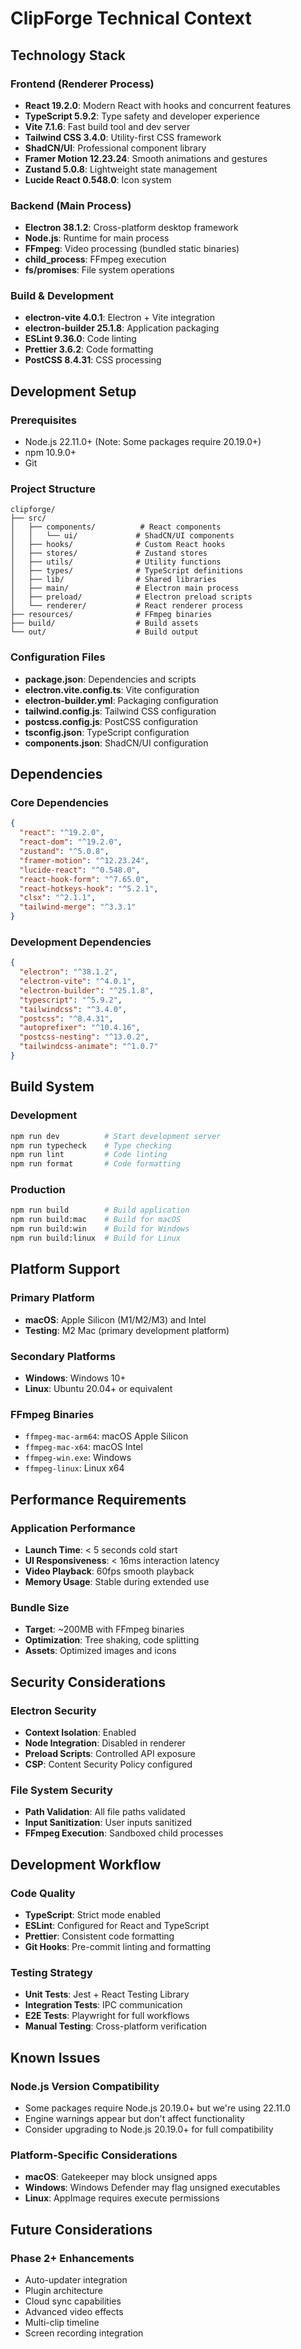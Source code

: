 # ClipForge Technical Context

## Technology Stack

### Frontend (Renderer Process)

- **React 19.2.0**: Modern React with hooks and concurrent features
- **TypeScript 5.9.2**: Type safety and developer experience
- **Vite 7.1.6**: Fast build tool and dev server
- **Tailwind CSS 3.4.0**: Utility-first CSS framework
- **ShadCN/UI**: Professional component library
- **Framer Motion 12.23.24**: Smooth animations and gestures
- **Zustand 5.0.8**: Lightweight state management
- **Lucide React 0.548.0**: Icon system

### Backend (Main Process)

- **Electron 38.1.2**: Cross-platform desktop framework
- **Node.js**: Runtime for main process
- **FFmpeg**: Video processing (bundled static binaries)
- **child_process**: FFmpeg execution
- **fs/promises**: File system operations

### Build & Development

- **electron-vite 4.0.1**: Electron + Vite integration
- **electron-builder 25.1.8**: Application packaging
- **ESLint 9.36.0**: Code linting
- **Prettier 3.6.2**: Code formatting
- **PostCSS 8.4.31**: CSS processing

## Development Setup

### Prerequisites

- Node.js 22.11.0+ (Note: Some packages require 20.19.0+)
- npm 10.9.0+
- Git

### Project Structure

```
clipforge/
├── src/
│   ├── components/          # React components
│   │   └── ui/             # ShadCN/UI components
│   ├── hooks/              # Custom React hooks
│   ├── stores/             # Zustand stores
│   ├── utils/              # Utility functions
│   ├── types/              # TypeScript definitions
│   ├── lib/                # Shared libraries
│   ├── main/               # Electron main process
│   ├── preload/            # Electron preload scripts
│   └── renderer/           # React renderer process
├── resources/              # FFmpeg binaries
├── build/                  # Build assets
└── out/                    # Build output
```

### Configuration Files

- **package.json**: Dependencies and scripts
- **electron.vite.config.ts**: Vite configuration
- **electron-builder.yml**: Packaging configuration
- **tailwind.config.js**: Tailwind CSS configuration
- **postcss.config.js**: PostCSS configuration
- **tsconfig.json**: TypeScript configuration
- **components.json**: ShadCN/UI configuration

## Dependencies

### Core Dependencies

```json
{
  "react": "^19.2.0",
  "react-dom": "^19.2.0",
  "zustand": "^5.0.8",
  "framer-motion": "^12.23.24",
  "lucide-react": "^0.548.0",
  "react-hook-form": "^7.65.0",
  "react-hotkeys-hook": "^5.2.1",
  "clsx": "^2.1.1",
  "tailwind-merge": "^3.3.1"
}
```

### Development Dependencies

```json
{
  "electron": "^38.1.2",
  "electron-vite": "^4.0.1",
  "electron-builder": "^25.1.8",
  "typescript": "^5.9.2",
  "tailwindcss": "^3.4.0",
  "postcss": "^8.4.31",
  "autoprefixer": "^10.4.16",
  "postcss-nesting": "^13.0.2",
  "tailwindcss-animate": "^1.0.7"
}
```

## Build System

### Development

```bash
npm run dev          # Start development server
npm run typecheck    # Type checking
npm run lint         # Code linting
npm run format       # Code formatting
```

### Production

```bash
npm run build        # Build application
npm run build:mac    # Build for macOS
npm run build:win    # Build for Windows
npm run build:linux  # Build for Linux
```

## Platform Support

### Primary Platform

- **macOS**: Apple Silicon (M1/M2/M3) and Intel
- **Testing**: M2 Mac (primary development platform)

### Secondary Platforms

- **Windows**: Windows 10+
- **Linux**: Ubuntu 20.04+ or equivalent

### FFmpeg Binaries

- `ffmpeg-mac-arm64`: macOS Apple Silicon
- `ffmpeg-mac-x64`: macOS Intel
- `ffmpeg-win.exe`: Windows
- `ffmpeg-linux`: Linux x64

## Performance Requirements

### Application Performance

- **Launch Time**: < 5 seconds cold start
- **UI Responsiveness**: < 16ms interaction latency
- **Video Playback**: 60fps smooth playback
- **Memory Usage**: Stable during extended use

### Bundle Size

- **Target**: ~200MB with FFmpeg binaries
- **Optimization**: Tree shaking, code splitting
- **Assets**: Optimized images and icons

## Security Considerations

### Electron Security

- **Context Isolation**: Enabled
- **Node Integration**: Disabled in renderer
- **Preload Scripts**: Controlled API exposure
- **CSP**: Content Security Policy configured

### File System Security

- **Path Validation**: All file paths validated
- **Input Sanitization**: User inputs sanitized
- **FFmpeg Execution**: Sandboxed child processes

## Development Workflow

### Code Quality

- **TypeScript**: Strict mode enabled
- **ESLint**: Configured for React and TypeScript
- **Prettier**: Consistent code formatting
- **Git Hooks**: Pre-commit linting and formatting

### Testing Strategy

- **Unit Tests**: Jest + React Testing Library
- **Integration Tests**: IPC communication
- **E2E Tests**: Playwright for full workflows
- **Manual Testing**: Cross-platform verification

## Known Issues

### Node.js Version Compatibility

- Some packages require Node.js 20.19.0+ but we're using 22.11.0
- Engine warnings appear but don't affect functionality
- Consider upgrading to Node.js 20.19.0+ for full compatibility

### Platform-Specific Considerations

- **macOS**: Gatekeeper may block unsigned apps
- **Windows**: Windows Defender may flag unsigned executables
- **Linux**: AppImage requires execute permissions

## Future Considerations

### Phase 2+ Enhancements

- Auto-updater integration
- Plugin architecture
- Cloud sync capabilities
- Advanced video effects
- Multi-clip timeline
- Screen recording integration
